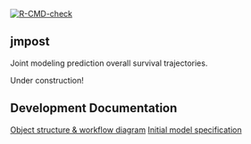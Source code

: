 <!-- badges: start -->
[![R-CMD-check](https://github.com/Genentech/jmpost/workflows/R-CMD-check/badge.svg)](https://github.com/Genentech/jmpost/actions)
<!-- badges: end -->


## jmpost

Joint modeling prediction overall survival trajectories. 

Under construction!

## Development Documentation

[Object structure & workflow diagram](https://app.diagrams.net/#G1S3gYsHKLgPlq_Tq64RYKsshSLL9ufcjD)
[Initial model specification](https://genentech.github.io/jmpost/)

